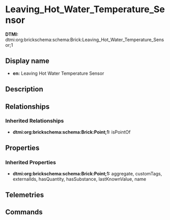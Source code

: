 # Leaving_Hot_Water_Temperature_Sensor
**DTMI:** dtmi:org:brickschema:schema:Brick:Leaving_Hot_Water_Temperature_Sensor;1
## Display name
- **en:** Leaving Hot Water Temperature Sensor
## Description
## Relationships
### Inherited Relationships
* **dtmi:org:brickschema:schema:Brick:Point;1:** isPointOf
## Properties
### Inherited Properties
* **dtmi:org:brickschema:schema:Brick:Point;1:** aggregate, customTags, externalIds, hasQuantity, hasSubstance, lastKnownValue, name
## Telemetries
## Commands
